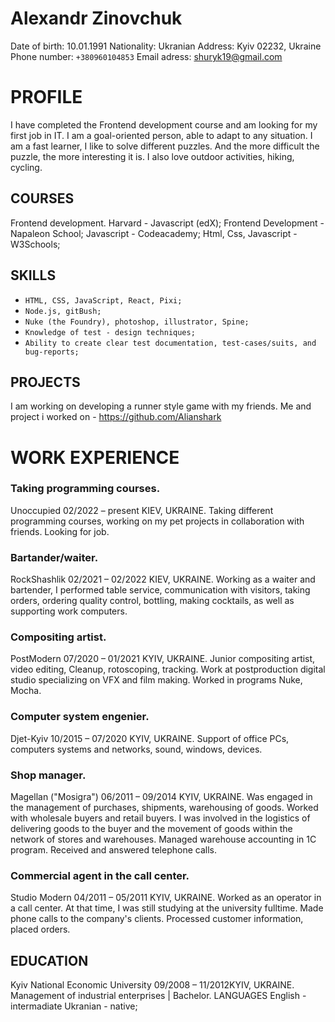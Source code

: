 # Alexandr Zinovchuk

Date of birth: 10.01.1991
Nationality: Ukranian
Address: Kyiv 02232, Ukraine
Phone number: `+380960104853`
Email adress: shuryk19@gmail.com 
#
# PROFILE

I have completed the Frontend development course and am looking for my first job in IT.
I am a goal-oriented person, able to adapt to any situation.
I am a fast learner, I like to solve different puzzles. And the more difficult the puzzle, the
more interesting it is. I also love outdoor activities, hiking, cycling.

## COURSES

Frontend development.
Harvard - Javascript (edX);
Frontend Development - Napaleon School;
Javascript - Codeacademy;
Html, Css, Javascript - W3Schools;

## SKILLS

- `HTML, CSS, JavaScript, React, Pixi;`
- `Node.js, gitBush;`
- `Nuke (the Foundry), photoshop, illustrator, Spine;`
- `Knowledge of test - design techniques;`
- `Ability to create clear test documentation, test-cases/suits, and bug-reports;`

## PROJECTS

I am working on developing a runner style game with my friends.
Me and project i worked on - https://github.com/Alianshark

# WORK EXPERIENCE

### Taking programming courses.

Unoccupied 02/2022 – present KIEV, UKRAINE.
Taking different programming courses, working on my pet projects in collaboration with
friends. Looking for job.

### Bartander/waiter.

RockShashlik 02/2021 – 02/2022 KIEV, UKRAINE.
Working as a waiter and bartender, I performed table service, communication with visitors,
taking orders, ordering quality control, bottling, making cocktails, as well as supporting work
computers.

### Compositing artist.

PostModern 07/2020 – 01/2021 KYIV, UKRAINE.
Junior compositing artist, video editing, Cleanup, rotoscoping, tracking. Work at postproduction digital studio specializing on VFX and film making. Worked in programs Nuke,
Mocha.

### Computer system engenier.

Djet-Kyiv 10/2015 – 07/2020 KYIV, UKRAINE.
Support of office PCs, computers systems and networks, sound, windows, devices.

### Shop manager.

Magellan ("Mosigra") 06/2011 – 09/2014 KYIV, UKRAINE.
Was engaged in the management of purchases, shipments, warehousing of goods. Worked
with wholesale buyers and retail buyers. I was involved in the logistics of delivering goods
to the buyer and the movement of goods within the network of stores and warehouses.
Managed warehouse accounting in 1C program. Received and answered telephone calls.

### Commercial agent in the call center.

Studio Modern 04/2011 – 05/2011 KYIV, UKRAINE.
Worked as an operator in a call center. At that time, I was still studying at the university fulltime. Made phone calls to the company's clients. Processed customer information, placed orders.


## EDUCATION

Kyiv National Economic University 09/2008 – 11/2012KYIV, UKRAINE.
Management of industrial enterprises | Bachelor.
LANGUAGES
English - intermadiate
Ukranian - native;